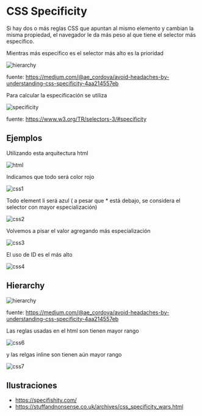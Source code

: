 # CSS Specificity

Si hay dos o más reglas CSS que apuntan al mismo elemento y cambian la misma propiedad, el navegador le da más peso al que tiene el selector más específico.

Mientras más especifico es el selector más alto es la prioridad

![hierarchy](./images/jerarquia.png)

fuente: <https://medium.com/@ae_cordova/avoid-headaches-by-understanding-css-specificity-4aa214557eb>

Para calcular la especificación se utiliza

![specificity](./images/specificityw3.PNG)

fuente: <https://www.w3.org/TR/selectors-3/#specificity>

## Ejemplos

Utilizando esta arquitectura html

![html](./images/htmlexample.PNG)

Indicamos que todo será color rojo

![css1](./images/1csshtml.PNG)

Todo element li será azul ( a pesar que * está debajo, se considera el selector con mayor especialización)

![css2](./images/2csshtml.PNG)

Volvemos a pisar el valor agregando más especialización

![css3](./images/3csshtml.PNG)

El uso de ID es el más alto

![css4](./images/4csshtml.PNG)

## Hierarchy

![hierarchy](./images/jerarquia2.png)

fuente: <https://medium.com/@ae_cordova/avoid-headaches-by-understanding-css-specificity-4aa214557eb>

Las reglas usadas en el html son tienen mayor rango

![css6](./images/6csshtml.PNG)

y las relgas inline son tienen aún mayor rango

![css7](./images/7csshtml.PNG)

## Ilustraciones

- <https://specifishity.com/>
- <https://stuffandnonsense.co.uk/archives/css_specificity_wars.html>
